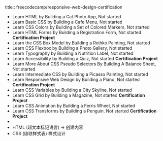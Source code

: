 title:: freecodecamp/responsive-web-design-certification

  - Learn HTML by Building a Cat Photo App, Not started
  - Learn Basic CSS by Building a Cafe Menu, Not started
  - Learn CSS Colors by Building a Set of Colored Markers, Not started
  - Learn HTML Forms by Building a Registration Form, Not started
    **Certification Project**
  - Learn the CSS Box Model by Building a Rothko Painting, Not started
  - Learn CSS Flexbox by Building a Photo Gallery, Not started
  - Learn Typography by Building a Nutrition Label, Not started
  - Learn Accessibility by Building a Quiz, Not started
    **Certification Project**
  - Learn More About CSS Pseudo Selectors By Building A Balance Sheet, Not started
  - Learn Intermediate CSS by Building a Picasso Painting, Not started
  - Learn Responsive Web Design by Building a Piano, Not started
    **Certification Project**
  - Learn CSS Variables by Building a City Skyline, Not started
  - Learn CSS Grid by Building a Magazine, Not started
    **Certification Project**
  - Learn CSS Animation by Building a Ferris Wheel, Not started
  - Learn CSS Transforms by Building a Penguin, Not started
    **Certification Project**
  -
- HTML (超文本标记语言) -> 创建内容
- CSS (级联样式表) 样式设计